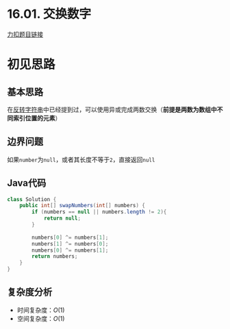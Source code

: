 # 16.01. 交换数字

[力扣题目链接](https://leetcode-cn.com/problems/swap-numbers-lcci/)


# 初见思路

## 基本思路

在<a href="../字符串篇/0344. 反转字符串.md">反转字符串</a>中已经提到过，可以使用异或完成两数交换（<strong>前提是两数为数组中不同索引位置的元素</strong>）

## 边界问题

如果`number`为`null`，或者其长度不等于`2`，直接返回`null`

## Java代码
```java
class Solution {
    public int[] swapNumbers(int[] numbers) {
        if (numbers == null || numbers.length != 2){
            return null;
        }
        
        numbers[0] ^= numbers[1];
        numbers[1] ^= numbers[0];
        numbers[0] ^= numbers[1];
        return numbers;
    }
}
```

## 复杂度分析
- 时间复杂度：$O(1)$
- 空间复杂度：$O(1)$